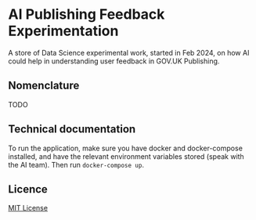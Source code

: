 # AI Publishing Feedback Experimentation

A store of Data Science experimental work, started in Feb 2024, on how AI could help in understanding user feedback in GOV.UK Publishing.

## Nomenclature

TODO

## Technical documentation

To run the application, make sure you have docker and docker-compose installed, and have the relevant environment variables stored (speak with the AI team). Then run `docker-compose up`.

## Licence

[MIT License](LICENSE)
